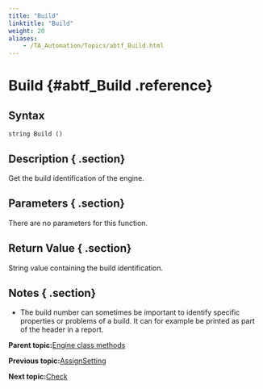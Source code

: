 ```yaml
--- 
title: "Build"
linktitle: "Build"
weight: 20
aliases: 
    - /TA_Automation/Topics/abtf_Build.html
---
```

# Build {#abtf_Build .reference}

## Syntax

`string Build ()`

## Description { .section}

Get the build identification of the engine.

## Parameters { .section}

There are no parameters for this function.

## Return Value { .section}

String value containing the build identification.

## Notes { .section}

-   The build number can sometimes be important to identify specific properties or problems of a build. It can for example be printed as part of the header in a report.

**Parent topic:**[Engine class methods](../../TA_Automation/Topics/abtf_Engine_classes.html)

**Previous topic:**[AssignSetting](../../TA_Automation/Topics/abtf_AssignSetting.html)

**Next topic:**[Check](../../TA_Automation/Topics/abtf_Check.html)

